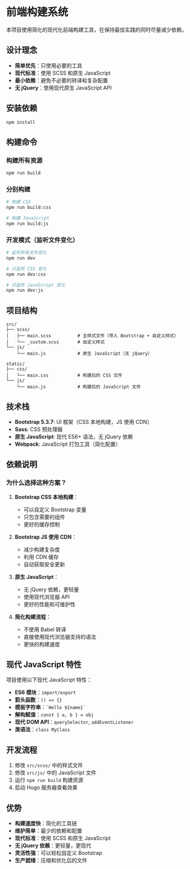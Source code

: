 # 前端构建系统

本项目使用简化的现代化前端构建工具，在保持最佳实践的同时尽量减少依赖。

## 设计理念

- **简单优先**：只使用必要的工具
- **现代标准**：使用 SCSS 和原生 JavaScript
- **最小依赖**：避免不必要的转译和复杂配置
- **无 jQuery**：使用现代原生 JavaScript API

## 安装依赖

```bash
npm install
```

## 构建命令

### 构建所有资源
```bash
npm run build
```

### 分别构建
```bash
# 构建 CSS
npm run build:css

# 构建 JavaScript
npm run build:js
```

### 开发模式（监听文件变化）
```bash
# 监听所有文件变化
npm run dev

# 只监听 CSS 变化
npm run dev:css

# 只监听 JavaScript 变化
npm run dev:js
```

## 项目结构

```
src/
├── scss/
│   ├── main.scss          # 主样式文件（导入 Bootstrap + 自定义样式）
│   └── _custom.scss       # 自定义样式
└── js/
    └── main.js            # 原生 JavaScript（无 jQuery）

static/
├── css/
│   └── main.css           # 构建后的 CSS 文件
└── js/
    └── main.js            # 构建后的 JavaScript 文件
```

## 技术栈

- **Bootstrap 5.3.7**: UI 框架（CSS 本地构建，JS 使用 CDN）
- **Sass**: CSS 预处理器
- **原生 JavaScript**: 现代 ES6+ 语法，无 jQuery 依赖
- **Webpack**: JavaScript 打包工具（简化配置）

## 依赖说明

### 为什么选择这种方案？

1. **Bootstrap CSS 本地构建**：
   - 可以自定义 Bootstrap 变量
   - 只包含需要的组件
   - 更好的缓存控制

2. **Bootstrap JS 使用 CDN**：
   - 减少构建复杂度
   - 利用 CDN 缓存
   - 自动获取安全更新

3. **原生 JavaScript**：
   - 无 jQuery 依赖，更轻量
   - 使用现代浏览器 API
   - 更好的性能和可维护性

4. **简化构建流程**：
   - 不使用 Babel 转译
   - 直接使用现代浏览器支持的语法
   - 更快的构建速度

## 现代 JavaScript 特性

项目使用以下现代 JavaScript 特性：

- **ES6 模块**：`import/export`
- **箭头函数**：`() => {}`
- **模板字符串**：`` `Hello ${name}` ``
- **解构赋值**：`const { a, b } = obj`
- **现代 DOM API**：`querySelector`, `addEventListener`
- **类语法**：`class MyClass`

## 开发流程

1. 修改 `src/scss/` 中的样式文件
2. 修改 `src/js/` 中的 JavaScript 文件
3. 运行 `npm run build` 构建资源
4. 启动 Hugo 服务器查看效果

## 优势

- **构建速度快**：简化的工具链
- **维护简单**：最少的依赖和配置
- **现代标准**：使用 SCSS 和原生 JavaScript
- **无 jQuery 依赖**：更轻量，更现代
- **灵活性强**：可以轻松自定义 Bootstrap
- **生产就绪**：压缩和优化后的文件

